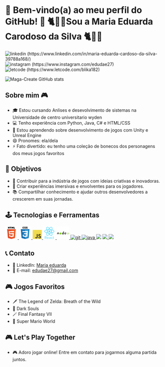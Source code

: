 # 👾 Bem-vindo(a) ao meu perfil do GitHub! 👋 🐈💖👾Sou a Maria Eduarda Carodoso da Silva 🐈💖👾

![linkedin (https://www.linkedin.com/in/maria-eduarda-cardoso-da-silva-39788a168/)](https://img.shields.io/badge/LinkedIn-0077B5?style=for-the-badge&logo=linkedin&logoColor=white)
![instagram (https://www.instagram.com/edudae27)](https://img.shields.io/badge/Instagram-E4405F?style=for-the-badge&logo=instagram&logoColor=white)
![letcode (https://www.letcode.com/blika182)](https://img.shields.io/badge/-LeetCode-FFA116?style=for-the-badge&logo=LeetCode&logoColor=black)

![Maga-Create GitHub stats](https://github-readme-stats.vercel.app/api?username=Maga-create&show_icons=true&theme=onedark)

## Sobre mim 🎮

- 🎓 Estou cursando Anlises e desevolvimento de sistemas na Universidade de centro universitario wyden
- 💻 Tenho experiência com Python, Java, C# e HTML/CSS
- 🌱 Estou aprendendo sobre desenvolvimento de jogos com Unity e Unreal Engine
- 😄 Pronomes: ela/dela
- ⚡ Fato divertido: eu tenho uma coleção de bonecos dos personagens dos meus jogos favoritos

## 🎯 Objetivos

- 🚀 Contribuir para a indústria de jogos com ideias criativas e inovadoras.
- 🎨 Criar experiências imersivas e envolventes para os jogadores.
- 📚 Compartilhar conhecimento e ajudar outros desenvolvedores a crescerem em suas jornadas.

## 🕹️ Tecnologias e Ferramentas
<div>
    <a href="https://www.w3.org/html/" target="_blank"> <img src="https://raw.githubusercontent.com/devicons/devicon/master/icons/html5/html5-original-wordmark.svg" alt="html5" width="40" height="40"/> </a>
    <a href="https://www.w3schools.com/css/" target="_blank"> <img src="https://raw.githubusercontent.com/devicons/devicon/master/icons/css3/css3-original-wordmark.svg" alt="css3" width="40" height="40"/> </a>
    <a href="https://developer.mozilla.org/en-US/docs/Web/JavaScript" target="_blank"> <img src="https://raw.githubusercontent.com/devicons/devicon/master/icons/javascript/javascript-original.svg" alt="javascript" width="30" height="30"/> </a>
<a href="https://reactjs.org/" target="_blank"> <img src="https://raw.githubusercontent.com/devicons/devicon/master/icons/react/react-original-wordmark.svg" alt="react" width="40" height="40"/> </a>
      <a href="https://nodejs.org" target="_blank"> <img src="https://raw.githubusercontent.com/devicons/devicon/master/icons/nodejs/nodejs-original-wordmark.svg" alt="nodejs" width="40" height="40"/> </a>
<a href="https://git-scm.com/" target="_blank"> <img src="https://www.vectorlogo.zone/logos/git-scm/git-scm-icon.svg" alt="git" width="40" height="40"/> </a>
 <a href="https://www.java.com/pt-BR/" target"_blank"> <img src="https://cdn.jsdelivr.net/gh/devicons/devicon/icons/java/java-original-wordmark.svg" alt="java" width"30" height="50"/> </a>
 <a href="https://azure.microsoft.com/en-us/free/mysql/search/?ef_id=_k_f47dc3a9defb1ad37d3ca7f4d5c40958_k_&OCID=AIDcmmzmnb0182_SEM__k_f47dc3a9defb1ad37d3ca7f4d5c40958_k_&msclkid=f47dc3a9defb1ad37d3ca7f4d5c40958" target="_blank"><img src="https://cdn.jsdelivr.net/gh/devicons/devicon/icons/mysql/mysql-original-wordmark.svg" lt="mysql" width"40" height="40"/></a>
<a href="https://unity.com/pages/unity-pro-buy-now?&&&&gclid=dae005dc8b241e2b752e6181878047f1&gclsrc=3p.ds&msclkid=dae005dc8b241e2b752e6181878047f1&utm_source=bing&utm_medium=cpc&utm_campaign=cc_dd_upr_amer_amer-t2_en_pu_sem-bn_acq_br-pr_2023-01_brand-at2_cc3022_ev-br&utm_term=unity&utm_content=cc_dd_upr_amer_pu_sem_bn_ev-br_pros_x_npd_cpc_kw_sd_all_x_x_brand" target="_blank"> <img src="https://cdn.jsdelivr.net/gh/devicons/devicon/icons/unity/unity-original-wordmark.svg" lt="unity" width"40" height="40"/>
<a href="" target="_blank"><img src="https://cdn.jsdelivr.net/gh/devicons/devicon/icons/python/python-original-wordmark.svg" lt="python" width"40" height="40"/></a>
</div>

## 📞 Contato

- 💼 LinkedIn: [Maria eduarda](https://www.linkedin.com/in/maria-eduarda-cardoso-da-silva-39788a168/)
- 📧 E-mail: <edudae27@gmail.com>

## 🎮 Jogos Favoritos

- 🗡️ The Legend of Zelda: Breath of the Wild
- 🏰 Dark Souls
- 🪄 Final Fantasy VII
- 🍄 Super Mario World

## 🎮 Let's Play Together

- 🎮 Adoro jogar online! Entre em contato para jogarmos alguma partida juntos.


